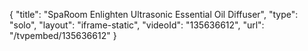 {
    "title": "SpaRoom Enlighten Ultrasonic Essential Oil Diffuser",
    "type": "solo",
    "layout": "iframe-static",
    "videoId": "135636612",
    "url": "\/tvpembed\/135636612"
}